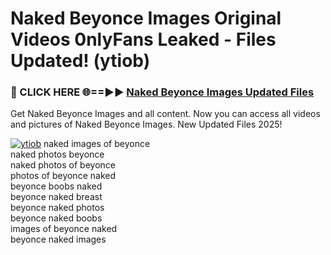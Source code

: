 # Naked Beyonce Images Original Videos 0nlyFans Leaked - Files Updated! (ytiob)

<h3>🔴 CLICK HERE 🌐==►► <a href="https://tinyurl.com/yckcrads" rel="nofollow">Naked Beyonce Images Updated Files</a></h3>

Get Naked Beyonce Images and all content. Now you can access all videos and pictures of Naked Beyonce Images. New Updated Files 2025!

[![ytiob](https://i.imgur.com/hpKpOFt.gif)](https://tinyurl.com/yckcrads)
naked images of beyonce<br>
naked photos beyonce<br>
naked photos of beyonce<br>
photos of beyonce naked<br>
beyonce boobs naked<br>
beyonce naked breast<br>
beyonce naked photos<br>
beyonce naked boobs<br>
images of beyonce naked<br>
beyonce naked images